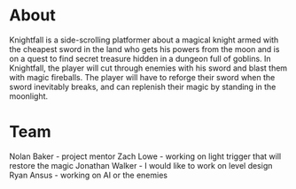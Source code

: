 # About

Knightfall is a side-scrolling platformer about a magical knight armed with the cheapest sword in the land who 
gets his powers from the moon and is on a quest to find secret treasure hidden in a dungeon full of goblins.
In Knightfall, the player will cut through enemies with his sword and blast them with magic fireballs.  The 
player will have to reforge their sword when the sword inevitably breaks, and can replenish their magic by 
standing in the moonlight.

# Team

Nolan Baker - project mentor
Zach Lowe - working on light trigger that will restore the magic
Jonathan Walker - I would like to work on level design
Ryan Ansus - working on AI or the enemies